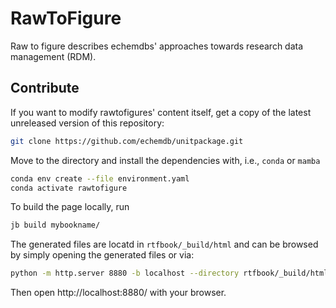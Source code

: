 # RawToFigure

Raw to figure describes echemdbs' approaches towards research data management (RDM).

## Contribute

If you want to modify rawtofigures' content itself, get a copy of the latest
unreleased version of this repository:

```sh
git clone https://github.com/echemdb/unitpackage.git
```

Move to the directory and install the dependencies with, i.e., `conda` or `mamba`

```sh
conda env create --file environment.yaml
conda activate rawtofigure
```

To build the page locally, run

```sh
jb build mybookname/
```

<!--**Note:** The build requires internet access, since data is pulled from
external repositories to evaluate the documentation content.-->

The generated files are locatd in `rtfbook/_build/html` and can be browsed
by simply opening the generated files or via:

```sh
python -m http.server 8880 -b localhost --directory rtfbook/_build/html
```

Then open http://localhost:8880/ with your browser.
